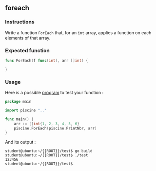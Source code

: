 ## foreach

### Instructions

Write a function `ForEach` that, for an `int` array, applies a function on each elements of that array.

### Expected function

```go
func ForEach(f func(int), arr []int) {

}
```

### Usage

Here is a possible [program](TODO-LINK) to test your function :

```go
package main

import piscine ".."

func main() {
	arr := []int{1, 2, 3, 4, 5, 6}
	piscine.ForEach(piscine.PrintNbr, arr)
}
```

And its output :

```console
student@ubuntu:~/{{ROOT}}/test$ go build
student@ubuntu:~/{{ROOT}}/test$ ./test
123456
student@ubuntu:~/{{ROOT}}/test$
```

